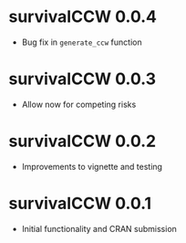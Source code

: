 # survivalCCW 0.0.4
* Bug fix in `generate_ccw` function

# survivalCCW 0.0.3
* Allow now for competing risks

# survivalCCW 0.0.2
* Improvements to vignette and testing

# survivalCCW 0.0.1
* Initial functionality and CRAN submission